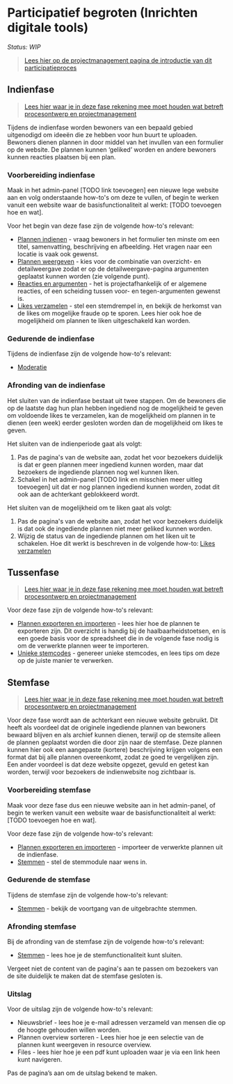 # Participatief begroten (Inrichten digitale tools)

_Status: WIP_

> [Lees hier op de projectmanagement pagina de introductie van dit participatieproces](/processes/participatory-budgeting-PM.md#participatief-begroten---projectmanagement)

## Indienfase

> [Lees hier waar je in deze fase rekening mee moet houden wat betreft procesontwerp en projectmanagement](/processes/participatory-budgeting-PM.md#indienfase)

Tijdens de indienfase worden bewoners van een bepaald gebied uitgenodigd om ideeën die ze hebben voor hun buurt te uploaden. Bewoners dienen plannen in door middel van het invullen van een formulier op de website. De plannen kunnen ‘geliked’ worden en andere bewoners kunnen reacties plaatsen bij een plan. 

### Voorbereiding indienfase

Maak in het admin-panel [TODO link toevoegen] een nieuwe lege website aan en volg onderstaande how-to's om deze te vullen, of begin te werken vanuit een website waar de basisfunctionaliteit al werkt: [TODO toevoegen hoe en wat].

Voor het begin van deze fase zijn de volgende how-to's relevant:
* [Plannen indienen](../manual/how-tos/upload-ideas.md) - vraag bewoners in het formulier ten minste om een titel, samenvatting, beschrijving en afbeelding. Het vragen naar een locatie is vaak ook gewenst.
* [Plannen weergeven](../manual/how-tos/show-ideas.md) - kies voor de combinatie van overzicht- en detailweergave zodat er op de detailweergave-pagina argumenten geplaatst kunnen worden (zie volgende punt).
* [Reacties en argumenten](../manual/how-tos/arguments.md) - het is projectafhankelijk of er algemene reacties, of een scheiding tussen voor- en tegen-argumenten gewenst is.
* [Likes verzamelen](../manual/how-tos/like-ideas.md) - stel een stemdrempel in, en bekijk de herkomst van de likes om mogelijke fraude op te sporen. Lees hier ook hoe de mogelijkheid om plannen te liken uitgeschakeld kan worden.

### Gedurende de indienfase

Tijdens de indienfase zijn de volgende how-to's relevant:
* [Moderatie](../manual/how-tos/moderation.md)

### Afronding van de indienfase

Het sluiten van de indienfase bestaat uit twee stappen. Om de bewoners die op de laatste dag hun plan hebben ingediend nog de mogelijkheid te geven om voldoende likes te verzamelen, kan de mogelijkheid om plannen in te dienen (een week) eerder gesloten worden dan de mogelijkheid om likes te geven.

Het sluiten van de indienperiode gaat als volgt:
1. Pas de pagina's van de website aan, zodat het voor bezoekers duidelijk is dat er geen plannen meer ingediend kunnen worden, maar dat bezoekers de ingediende plannen nog wel kunnen liken.
2. Schakel in het admin-panel [TODO link en misschien meer uitleg toevoegen] uit dat er nog plannen ingediend kunnen worden, zodat dit ook aan de achterkant geblokkeerd wordt.

Het sluiten van de mogelijkheid om te liken gaat als volgt:
1. Pas de pagina's van de website aan, zodat het voor bezoekers duidelijk is dat ook de ingediende plannen niet meer geliked kunnen worden.
2. Wijzig de status van de ingediende plannen om het liken uit te schakelen. Hoe dit werkt is beschreven in de volgende how-to: [Likes verzamelen](../manual/how-tos/like-ideas.md)

## Tussenfase

> [Lees hier waar je in deze fase rekening mee moet houden wat betreft procesontwerp en projectmanagement](/processes/participatory-budgeting-PM.md#tussenfase)

Voor deze fase zijn de volgende how-to's relevant:
* [Plannen exporteren en importeren](manual/how-tos/importing-plans.md) - lees hier hoe de plannen te exporteren zijn. Dit overzicht is handig bij de haalbaarheidstoetsen, en is een goede basis voor de spreadsheet die in de volgende fase nodig is om de verwerkte plannen weer te importeren.
* [Unieke stemcodes](manual/how-tos/voting-codes.md) - genereer unieke stemcodes, en lees tips om deze op de juiste manier te verwerken.

## Stemfase

> [Lees hier waar je in deze fase rekening mee moet houden wat betreft procesontwerp en projectmanagement](/processes/participatory-budgeting-PM.md#stemfase)

Voor deze fase wordt aan de achterkant een nieuwe website gebruikt. Dit heeft als voordeel dat de originele ingediende plannen van bewoners bewaard blijven en als archief kunnen dienen, terwijl op de stemsite alleen de plannen geplaatst worden die door zijn naar de stemfase. Deze plannen kunnen hier ook een aangepaste (kortere) beschrijving krijgen volgens een format dat bij alle plannen overeenkomt, zodat ze goed te vergelijken zijn. Een ander voordeel is dat deze website opgezet, gevuld en getest kan worden, terwijl voor bezoekers de indienwebsite nog zichtbaar is.

### Voorbereiding stemfase

Maak voor deze fase dus een nieuwe website aan in het admin-panel, of begin te werken vanuit een website waar de basisfunctionaliteit al werkt: [TODO toevoegen hoe en wat].

Voor deze fase zijn de volgende how-to's relevant:
* [Plannen exporteren en importeren](manual/how-tos/importing-plans.md) - importeer de verwerkte plannen uit de indienfase.
* [Stemmen](manual/how-tos/voting.md) - stel de stemmodule naar wens in.

### Gedurende de stemfase

Tijdens de stemfase zijn de volgende how-to's relevant:
* [Stemmen](manual/how-tos/voting.md) - bekijk de voortgang van de uitgebrachte stemmen.

### Afronding stemfase

Bij de afronding van de stemfase zijn de volgende how-to's relevant:
* [Stemmen](manual/how-tos/voting.md) - lees hoe je de stemfunctionaliteit kunt sluiten.

Vergeet niet de content van de pagina's aan te passen om bezoekers van de site duidelijk te maken dat de stemfase gesloten is.

### Uitslag

Voor de uitslag zijn de volgende how-to's relevant:

*   Nieuwsbrief - lees hoe je e-mail adressen verzameld van mensen die op de hoogte gehouden willen worden.
*   Plannen overview sorteren - Lees hier hoe je een selectie van de plannen kunt weergeven in resource overview. 
*   Files - lees hier hoe je een pdf kunt uploaden waar je via een link heen kunt navigeren. 

Pas de pagina’s aan om de uitslag bekend te maken.